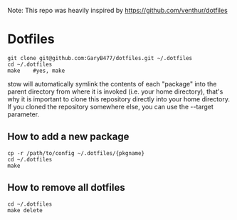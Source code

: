 Note: This repo was heavily inspired by https://github.com/venthur/dotfiles

# Dotfiles

```
git clone git@github.com:GaryB477/dotfiles.git ~/.dotfiles
cd ~/.dotfiles
make    #yes, make
```

stow will automatically symlink the contents of each "package" into the parent directory from where it is invoked (i.e. your home directory), that's why it is important to clone this repository directly into your home directory. If you cloned the repository somewhere else, you can use the --target parameter.

## How to add a new package
```
cp -r /path/to/config ~/.dotfiles/{pkgname}
cd ~/.dotfiles
make
```

## How to remove all dotfiles
```
cd ~/.dotfiles
make delete
```
